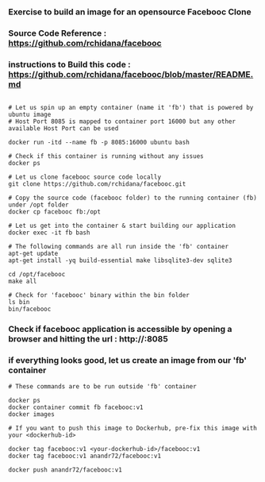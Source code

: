 ### Exercise to build an image for an opensource Facebooc Clone
### Source Code Reference : https://github.com/rchidana/facebooc
### instructions to Build this code : https://github.com/rchidana/facebooc/blob/master/README.md

```

# Let us spin up an empty container (name it 'fb') that is powered by ubuntu image
# Host Port 8085 is mapped to container port 16000 but any other available Host Port can be used 

docker run -itd --name fb -p 8085:16000 ubuntu bash

# Check if this container is running without any issues
docker ps

# Let us clone facebooc source code locally
git clone https://github.com/rchidana/facebooc.git

# Copy the source code (facebooc folder) to the running container (fb) under /opt folder
docker cp facebooc fb:/opt

# Let us get into the container & start building our application
docker exec -it fb bash

# The following commands are all run inside the 'fb' container
apt-get update
apt-get install -yq build-essential make libsqlite3-dev sqlite3

cd /opt/facebooc
make all

# Check for 'facebooc' binary within the bin folder
ls bin
bin/facebooc

```

### Check if facebooc application is accessible by opening a browser and hitting the url : http://<IP-ADDRESS-OF-YOUR-VM>:8085

### if everything looks good, let us create an image from our 'fb' container

```
# These commands are to be run outside 'fb' container

docker ps
docker container commit fb facebooc:v1 
docker images

# If you want to push this image to Dockerhub, pre-fix this image with your <dockerhub-id>

docker tag facebooc:v1 <your-dockerhub-id>/facebooc:v1
docker tag facebooc:v1 anandr72/facebooc:v1

docker push anandr72/facebooc:v1

```
